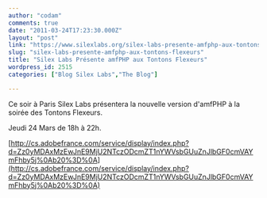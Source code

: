 ```yaml
---
author: "codam"
comments: true
date: "2011-03-24T17:23:30.000Z"
layout: "post"
link: "https://www.silexlabs.org/silex-labs-presente-amfphp-aux-tontons-flexeurs/"
slug: "silex-labs-presente-amfphp-aux-tontons-flexeurs"
title: "Silex Labs Présente amfPHP aux Tontons Flexeurs"
wordpress_id: 2515
categories: ["Blog Silex Labs","The Blog"]

---
```

Ce soir à Paris Silex Labs présentera la nouvelle version d'amfPHP à la soirée des Tontons Flexeurs.

Jeudi 24 Mars de 18h à 22h.

[http://cs.adobefrance.com/service/display/index.php?d=Zz0yMDAxMzEwJnE9MjU2NTczODcmZT1nYWVsbGUuZnJlbGF0cmVAYmFhby5j%0Ab20%3D%0A](http://cs.adobefrance.com/service/display/index.php?d=Zz0yMDAxMzEwJnE9MjU2NTczODcmZT1nYWVsbGUuZnJlbGF0cmVAYmFhby5j%0Ab20%3D%0A)

